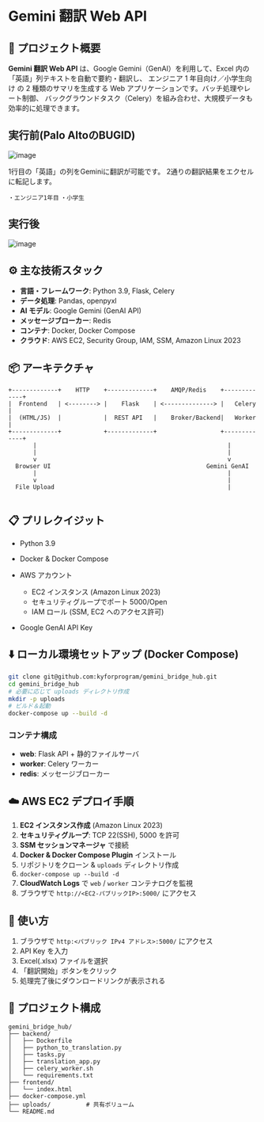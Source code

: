# Gemini 翻訳 Web API

## 🚀 プロジェクト概要

**Gemini 翻訳 Web API** は、Google Gemini（GenAI）を利用して、Excel 内の「英語」列テキストを自動で要約・翻訳し、
エンジニア 1 年目向け／小学生向け の 2 種類のサマリを生成する Web アプリケーションです。バッチ処理やレート制御、
バックグラウンドタスク（Celery）を組み合わせ、大規模データも効率的に処理できます。

## 実行前(Palo AltoのBUGID)

![image](https://github.com/user-attachments/assets/0839c952-2049-4a2c-9bd0-3a4637d406af)

1行目の「英語」の列をGeminiに翻訳が可能です。
2通りの翻訳結果をエクセルに転記します。

`・エンジニア1年目`
`・小学生`

## 実行後

![image](https://github.com/user-attachments/assets/2ed06bb3-9c86-4937-a5c4-8c08dbf3238a)


## ⚙️ 主な技術スタック

* **言語・フレームワーク**: Python 3.9, Flask, Celery
* **データ処理**: Pandas, openpyxl
* **AI モデル**: Google Gemini (GenAI API)
* **メッセージブローカー**: Redis
* **コンテナ**: Docker, Docker Compose
* **クラウド**: AWS EC2, Security Group, IAM, SSM, Amazon Linux 2023

## 📦 アーキテクチャ

```text
+-------------+    HTTP    +-------------+    AMQP/Redis    +-------------+
|  Frontend   | <--------> |    Flask    | <--------------> |   Celery    |
|  (HTML/JS)  |            |  REST API   |    Broker/Backend|   Worker    |
+-------------+            +-------------+                  +-------------+
       |                                                      |
       |                                                      |
       v                                                      v
  Browser UI                                            Gemini GenAI
       |                                                      |
       v                                                      |
  File Upload                                                 |
                                                              
```

## 📋 プリレクイジット

* Python 3.9
* Docker & Docker Compose
* AWS アカウント

  * EC2 インスタンス (Amazon Linux 2023)
  * セキュリティグループでポート 5000/Open
  * IAM ロール (SSM, EC2 へのアクセス許可)
* Google GenAI API Key

## ⬇️ ローカル環境セットアップ (Docker Compose)

```bash
git clone git@github.com:kyforprogram/gemini_bridge_hub.git
cd gemini_bridge_hub
# 必要に応じて uploads ディレクトリ作成
mkdir -p uploads
# ビルド＆起動
docker-compose up --build -d
```

### コンテナ構成

* **web**: Flask API + 静的ファイルサーバ
* **worker**: Celery ワーカー
* **redis**: メッセージブローカー

## ☁️ AWS EC2 デプロイ手順

1. **EC2 インスタンス作成** (Amazon Linux 2023)
2. **セキュリティグループ**: TCP 22(SSH), 5000 を許可
3. **SSM セッションマネージャ** で接続
4. **Docker & Docker Compose Plugin** インストール
5. リポジトリをクローン & `uploads` ディレクトリ作成
6. `docker-compose up --build -d`
7. **CloudWatch Logs** で `web` / `worker` コンテナログを監視
8. ブラウザで `http://<EC2-パブリックIP>:5000/` にアクセス

## 🚀 使い方

1. ブラウザで `http:<パブリック IPv4 アドレス>:5000/` にアクセス
2. API Key を入力
3. Excel(.xlsx) ファイルを選択
4. 「翻訳開始」ボタンをクリック
5. 処理完了後にダウンロードリンクが表示される

## 📁 プロジェクト構成

```
gemini_bridge_hub/
├── backend/
│   ├── Dockerfile
│   ├── python_to_translation.py
│   ├── tasks.py
│   ├── translation_app.py
│   ├── celery_worker.sh
│   └── requirements.txt
├── frontend/
│   └── index.html
├── docker-compose.yml
├── uploads/          # 共有ボリューム
└── README.md
```



